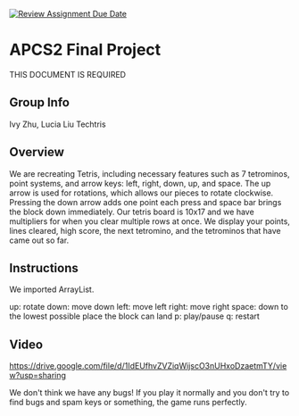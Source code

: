 [![Review Assignment Due Date](https://classroom.github.com/assets/deadline-readme-button-24ddc0f5d75046c5622901739e7c5dd533143b0c8e959d652212380cedb1ea36.svg)](https://classroom.github.com/a/syDSSnTt)
# APCS2 Final Project
THIS DOCUMENT IS REQUIRED
## Group Info
Ivy Zhu, Lucia Liu
Techtris
## Overview
We are recreating Tetris, including necessary features such as 7 tetrominos, 
point systems, and arrow keys: left, right, down, up, and space.
The up arrow is used for rotations, which allows our pieces to rotate clockwise.
Pressing the down arrow adds one point each press and space bar brings the block down immediately.
Our tetris board is 10x17 and we have multipliers for when you clear multiple rows at once. 
We display your points, lines cleared, high score, the next tetromino, and the tetrominos that 
have came out so far. 
## Instructions
We imported ArrayList.

up: rotate
down: move down
left: move left
right: move right
space: down to the lowest possible place the block can land
p: play/pause
q: restart

## Video
https://drive.google.com/file/d/1IdEUfhvZVZiqWijscO3nUHxoDzaetmTY/view?usp=sharing

We don't think we have any bugs! If you play it normally and you don't try to find bugs and spam keys or something, the game runs perfectly.

